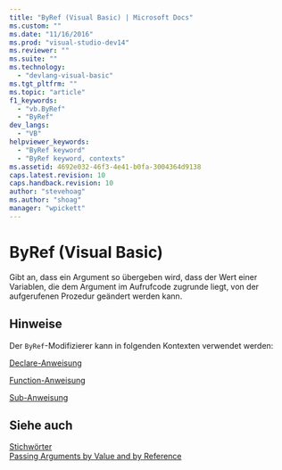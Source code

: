```yaml
---
title: "ByRef (Visual Basic) | Microsoft Docs"
ms.custom: ""
ms.date: "11/16/2016"
ms.prod: "visual-studio-dev14"
ms.reviewer: ""
ms.suite: ""
ms.technology: 
  - "devlang-visual-basic"
ms.tgt_pltfrm: ""
ms.topic: "article"
f1_keywords: 
  - "vb.ByRef"
  - "ByRef"
dev_langs: 
  - "VB"
helpviewer_keywords: 
  - "ByRef keyword"
  - "ByRef keyword, contexts"
ms.assetid: 4692e032-46f3-4e41-b0fa-3004364d9138
caps.latest.revision: 10
caps.handback.revision: 10
author: "stevehoag"
ms.author: "shoag"
manager: "wpickett"
---
```

# ByRef (Visual Basic)
Gibt an, dass ein Argument so übergeben wird, dass der Wert einer Variablen, die dem Argument im Aufrufcode zugrunde liegt, von der aufgerufenen Prozedur geändert werden kann.  
  
## Hinweise  
 Der `ByRef`\-Modifizierer kann in folgenden Kontexten verwendet werden:  
  
 [Declare\-Anweisung](../../../visual-basic/language-reference/statements/declare-statement.md)  
  
 [Function\-Anweisung](../../../visual-basic/language-reference/statements/function-statement.md)  
  
 [Sub\-Anweisung](../../../visual-basic/language-reference/statements/sub-statement.md)  
  
## Siehe auch  
 [Stichwörter](../../../visual-basic/language-reference/keywords/index.md)   
 [Passing Arguments by Value and by Reference](../../../visual-basic/programming-guide/language-features/procedures/passing-arguments-by-value-and-by-reference.md)